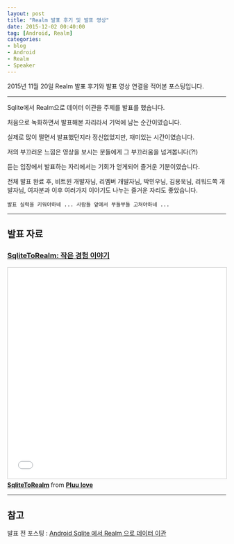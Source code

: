 ```yaml
---
layout: post
title: "Realm 발표 후기 및 발표 영상"
date: 2015-12-02 00:40:00
tag: [Android, Realm]
categories:
- blog
- Android
- Realm
- Speaker
---
```


<!--more-->

2015년 11월 20일 Realm 발표 후기와 발표 영상 연결을 적어본 포스팅입니다.

- - -

Sqlite에서 Realm으로 데이터 이관을 주제를 발표를 했습니다.

처음으로 녹화하면서 발표해본 자리라서 기억에 남는 순간이였습니다.

실제로 많이 떨면서 발표했던지라 정신없었지만, 재미있는 시간이였습니다.

저의 부끄러운 느낌은 영상을 보시는 분들에게 그 부끄러움을 넘겨봅니다(?!)

듣는 입장에서 발표하는 자리에서는 기회가 얻게되어 즐거운 기분이였습니다.

전체 발표 완료 후, 비트윈 개발자님, 리멤버 개발자님, 박민우님, 김용욱님, 리워드쪽 개발자님, 여자분과 이후 여러가지 이야기도 나누는 즐거운 자리도 좋았습니다.

`발표 실력을 키워야하네 ... 사람들 앞에서 부들부들 고쳐야하네 ... `

- - -

## 발표 자료

### [SqliteToRealm: 작은 경험 이야기](https://realm.io/kr/news/gdg-seoul-sqlitetorealm/)

<iframe src="//www.slideshare.net/slideshow/embed_code/key/opvMxFLnKwR5su" width="595" height="485" frameborder="0" marginwidth="0" marginheight="0" scrolling="no" style="border:1px solid #CCC; border-width:1px; margin-bottom:5px; max-width: 100%;" allowfullscreen> </iframe> <div style="margin-bottom:5px"> <strong> <a href="//www.slideshare.net/HyeonSeokNoh/sqlitetorealm" title="SqliteToRealm" target="_blank">SqliteToRealm</a> </strong> from <strong><a href="//www.slideshare.net/HyeonSeokNoh" target="_blank">Pluu love</a></strong> </div>

- - -

## 참고

발표 전 포스팅 : [Android Sqlite 에서 Realm 으로 데이터 이관](http://pluu.github.io/blog/android/realm/2015/11/17/sqlite-to-realm/)
